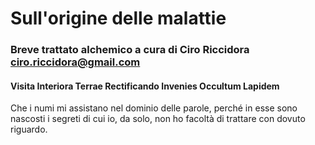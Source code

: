 # Sull'origine delle malattie
### Breve trattato alchemico a cura di Ciro Riccidora ciro.riccidora@gmail.com


#### Visita Interiora Terrae Rectificando Invenies Occultum Lapidem

Che i numi mi assistano nel dominio delle parole, perché in esse sono nascosti i segreti di cui io, da solo, non ho facoltà di trattare con dovuto riguardo.
